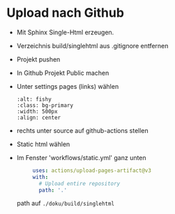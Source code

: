 # Upload nach Github

- Mit Sphinx Single-Html erzeugen.

- Verzeichnis build/singlehtml aus .gitignore entfernen

- Projekt pushen

- In Github Projekt Public machen

- Unter settings pages (links) wählen
    ```{image} github.png
    :alt: fishy
    :class: bg-primary
    :width: 500px
    :align: center
    ```

- rechts unter source auf github-actions stellen

- Static html wählen

- Im Fenster 'workflows/static.yml' ganz unten
    ```YAML
         uses: actions/upload-pages-artifact@v3
         with:
           # Upload entire repository
           path: '.'
    ```
    path auf `./doku/build/singlehtml`